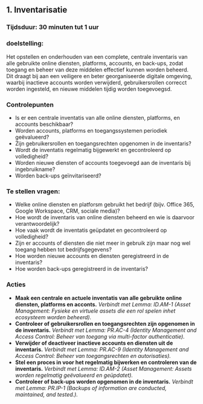 ## 1. Inventarisatie

### Tijdsduur: 30 minuten tut 1 uur

### doelstelling:

Het opstellen en onderhouden van een complete, centrale inventaris van alle gebruikte online diensten, platforms, accounts, en back-ups, zodat toegang en beheer van deze middelen effectief kunnen worden beheerd. Dit draagt bij aan een veiligere en beter georganiseerde digitale omgeving, waarbij inactieve accounts worden verwijderd, gebruikersrollen correcct worden ingesteld, en nieuwe middelen tijdig worden toegevoegsd.

### Controlepunten

- Is er een centrale inventatis van alle online diensten, platforms, en accounts beschikbaar?
- Worden accounts, platforms en toegangssystemen periodiek geëvalueerd?
- Zijn gebruikersrollen en toegangsrechten opgenomen in de inventaris?
- Wordt de inventatis regelmatig bijgewerkt en gecontroleerd op volledigheid?
- Worden nieuwe diensten of accounts toegevoegd aan de inventaris bij ingebruikname?
- Worden back-ups geïnvitariseerd?

### Te stellen vragen:

- Welke online diensten en platforsm gebruikt het bedrijf (bijv. Office 365, Google Workspace, CRM, sociale media)?
- Hoe wordt de inventaris van online diensten beheerd en wie is daarvoor verantwoordelijk?
- Hoe vaak wordt de inventatis geüpdatet en gecontroleerd op volledigheid?
- Zijn er accounts of diensten die niet meer in gebruik zijn maar nog wel toegang hebben tot bedrijfsgegevens?
- Hoe worden nieuwe accounts en diensten geregistreerd in de inventaris?
- Hoe worden back-ups geregistreerd in de inventaris?

### Acties

- **Maak een centrale en actuele inventatis van alle gebruikte online diensten, platforms en acconts.**
  _Verbindt met Lemma: ID.AM-1 (Asset Management: Fysieke en virtuele assets die een rol spelen inhet ecosysteem worden beheerd)._
- **Controleer of gebruikersrollen en toegangsrechten zijn opgenomen in de inventaris.**
  _Verbindt met Lemma: PR.AC-4 (Identity Management and Access Control: Beheer van toegang via multi-factor authenticatie)._
- **Verwijder of deactiveer inactieve accounts en diensten uit de inventaris.**
  _Verbindt met Lemma: PR.AC-9 (Identity Management and Access Control: Beheer van toegangsrechten en autorisaties)._
- **Stel een proces in voor het regelmatig bijwerken en controleren van de inventaris.**
  _Verbindt met Lemma: ID.AM-2 (Asset Management: Assets worden regelmatig geëvalueerd en geüpdatet)._
- **Controleer of back-ups worden opgenomen in de inventaris.**
  _Verbindt met Lemma: PR.IP-1 (Backups of information are conducted, maintained, and tested.)._
